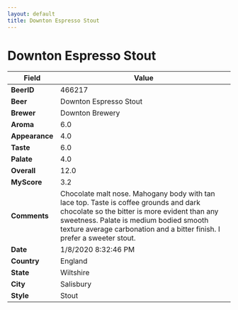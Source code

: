 ```yaml
---
layout: default
title: Downton Espresso Stout
---
```


# Downton Espresso Stout

| Field         | Value     |
|---------------|-----------|
| **BeerID** | 466217 |
| **Beer** | Downton Espresso Stout |
| **Brewer** | Downton Brewery |
| **Aroma** | 6.0 |
| **Appearance** | 4.0 |
| **Taste** | 6.0 |
| **Palate** | 4.0 |
| **Overall** | 12.0 |
| **MyScore** | 3.2 |
| **Comments** | Chocolate malt nose. Mahogany body with tan lace top. Taste is coffee grounds and dark chocolate so the bitter is more evident than any sweetness. Palate is medium bodied smooth texture average carbonation and a bitter finish. I prefer a sweeter stout. |
| **Date** | 1/8/2020 8:32:46 PM |
| **Country** | England |
| **State** | Wiltshire |
| **City** | Salisbury |
| **Style** | Stout |
